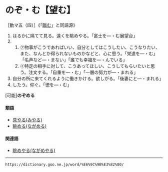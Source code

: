 # のぞ・む【望む】

［動マ五（四）］《「[臨む](https://dictionary.goo.ne.jp/word/%E8%87%A8%E3%82%80/#jn-171955)」と同語源》
1. はるかに隔てて見る。遠くを眺めやる。「富士を―・む展望台」
2.     
    1.  ㋐物事がこうであればいい、自分としてはこうしたい、こうなりたい、また、なんとか得られないものかなどと、心に思う。「栄達を―・む」「名声など―・まない」「誰でも幸福を―・んでいる」        
    2.  ㋑特定の相手に対して、こうあってほしい、こうしてもらいたいと思う。注文する。「自重を―・む」「一層の努力が―・まれる」
3. 自分の所に来てくれるように働きかける。欲しがる。「後妻にと―・まれる」
4. したう。仰ぐ。「徳を―・む」
    

\[可能\]**のぞめる**

#### 類語

-   [見やる(みやる)](https://dictionary.goo.ne.jp/word/%E8%A6%8B%E9%81%A3%E3%82%8B/#jn-213772)
-   [眺める(ながめる)](ながめる（眺める）)

#### 関連語

-   [眺めやる(ながめやる)](https://dictionary.goo.ne.jp/word/%E7%9C%BA%E3%82%81%E9%81%A3%E3%82%8B/#jn-163439)

---
`https://dictionary.goo.ne.jp/word/%E6%9C%9B%E3%82%80/`
